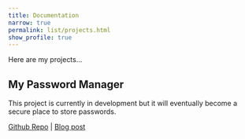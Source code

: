 ```yaml
---
title: Documentation
narrow: true
permalink: list/projects.html
show_profile: true
---
```

Here are my projects...

## My Password Manager
This project is currently in development but it will eventually become a secure place to store passwords.

[Github Repo](https://github.com/DanField12/dans_password_vault) | [Blog post](https://dan.is-a.dev/2020/11/08/12SDD-Progress-Update-1.html)

